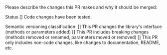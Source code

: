Please describe the changes this PR makes and why it should be merged:

Status
[] Code changes have been tested.

Semantic versioning classification:
[] This PR changes the library's interface (methods or parameters added)
[] This PR includes breaking changes (methods removed or renamed, parameters moved or removed)
[] This PR only includes non-code changes, like changes to documentation, README, etc.